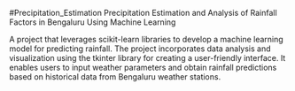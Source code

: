 #Precipitation_Estimation
Precipitation Estimation and Analysis of Rainfall Factors in Bengaluru Using Machine Learning

A project that leverages scikit-learn libraries to develop a machine learning model for predicting rainfall. 
The project incorporates data analysis and visualization using the tkinter library for creating a user-friendly interface. 
It enables users to input weather parameters and obtain rainfall predictions based on historical data from Bengaluru weather stations.

